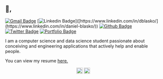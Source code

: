 ## 👋,
[![Gmail Badge](https://img.shields.io/badge/-daniel.blasko.dev@gmail.com-c14438?style=flat&logo=Gmail&logoColor=white&link=mailto:daniel.blasko.dev@gmail.com)](mailto:daniel.blasko.dev@gmail.com) 
[![Linkedin Badge](https://img.shields.io/badge/-dblasko-0072b1?style=flat&logo=Linkedin&logoColor=white&link=[https://www.linkedin.com/in/dblasko/](https://www.linkedin.com/in/daniel-blasko/))]([https://www.linkedin.com/in/dblasko/](https://www.linkedin.com/in/daniel-blasko/)) [![Github Badge](https://img.shields.io/badge/-dblasko-grey?style=flat&logo=github&logoColor=white&link=https://github.com/dblasko/)](https://www.github.com/dblasko/) [![Twitter Badge](https://img.shields.io/badge/-blskdan-00acee?style=flat&logo=twitter&logoColor=white&link=https://twitter.com/blskdan/)](https://www.twitter.com/blskdan/) [![Portfolio Badge](https://img.shields.io/badge/portfolio-web-blue?style=flat&link=https://github.com/dblasko/)](https://github.com/dblasko/) <p align='left'>I am a computer science and data science student passionate about conceiving and engineering applications that actively help and enable people.</p><p align='left'> You can view my resume <a href='https://dblasko.fr/' target=_blank><u>here</u>.</a></p>

<p align="center">
<a href="https://twitter.com/blskdan" target="blank"><img align="center" src="https://cdn.jsdelivr.net/npm/simple-icons@3.0.1/icons/twitter.svg" alt="blskdan" height="20" width="20" /></a>
<a href="https://linkedin.com/in/dblasko" target="blank"><img align="center" src="https://cdn.jsdelivr.net/npm/simple-icons@3.0.1/icons/linkedin.svg" alt="dblasko" height="20" width="20" /></a>
</p>
